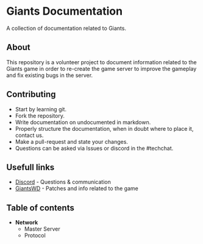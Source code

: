# Giants Documentation

A collection of documentation related to Giants.

## About

This repository is a volunteer project to document information related to the Giants game in order to re-create the game server to improve the gameplay and fix existing bugs in the server.

## Contributing

- Start by learning git.
- Fork the repository.
- Write documentation on undocumented in markdown.
- Properly structure the documentation, when in doubt where to place it, contact us.
- Make a pull-request and state your changes.
- Questions can be asked via Issues or discord in the #techchat.

## Usefull links

- [Discord](https://discord.gg/Avj4azU) - Questions & communication
- [GiantsWD](https://www.giantswd.org/) - Patches and info related to the game

## Table of contents

- **Network**
  - Master Server
  - Protocol
